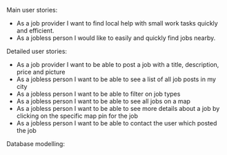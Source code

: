 Main user stories:

- As a job provider I want to find local help with small work tasks quickly and efficient.
- As a jobless person I would like to easily and quickly find jobs nearby.

Detailed user stories:

- As a job provider I want to be able to post a job with a title, description, price and picture
- As a jobless person I want to be able to see a list of all job posts in my city
- As a jobless person I want to be able to filter on job types
- As a jobless person I want to be able to see all jobs on a map
- As a jobless person I want to be able to see more details about a job by clicking on the specific map pin for the job
- As a jobless person I want to be able to contact the user which posted the job

Database modelling:
